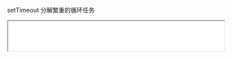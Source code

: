 setTimeout 分解繁重的循环任务

<iframe src="./javascript/generate_random_string_demo.html" width="100%" height="70"></iframe>
